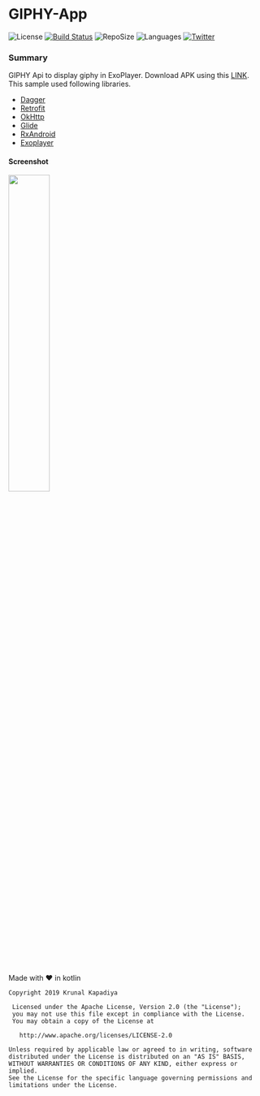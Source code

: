 # GIPHY-App 
![License](https://img.shields.io/github/license/krunal3kapadiya/GIPHY-App.svg)
[![Build Status](https://travis-ci.org/krunal3kapadiya/GIPHY-App.svg?branch=master)](https://travis-ci.org/krunal3kapadiya/GIPHY-App)
![RepoSize](https://img.shields.io/github/repo-size/krunal3kapadiya/GIPHY-App)
![Languages](https://img.shields.io/github/languages/count/krunal3kapadiya/GIPHY-App)
[![Twitter](https://img.shields.io/badge/Twitter-%40krunal3kapadiya-blue.svg)](https://twitter.com/krunal3kapadiya)

### Summary

GIPHY Api to display giphy in ExoPlayer. Download APK using this [LINK](https://github.com/krunal3kapadiya/GIPHY-App/releases/download/v1.0/GIPHY.App.apk). This sample used following libraries. 

- [Dagger](https://square.github.io/dagger/)
- [Retrofit](https://developer.android.com/topic/libraries/support-library/index.html)
- [OkHttp](http://square.github.io/okhttp/)
- [Glide](https://github.com/bumptech/glide)
- [RxAndroid](https://github.com/ReactiveX/RxAndroid)
- [Exoplayer](https://github.com/google/ExoPlayer)

#### Screenshot

<img src="screenshots/screenshot.gif" width="40%" height="40%"/>

Made with :heart: in kotlin


    Copyright 2019 Krunal Kapadiya

     Licensed under the Apache License, Version 2.0 (the "License");
     you may not use this file except in compliance with the License.
     You may obtain a copy of the License at

       http://www.apache.org/licenses/LICENSE-2.0

    Unless required by applicable law or agreed to in writing, software
    distributed under the License is distributed on an "AS IS" BASIS,
    WITHOUT WARRANTIES OR CONDITIONS OF ANY KIND, either express or implied.
    See the License for the specific language governing permissions and
    limitations under the License.
